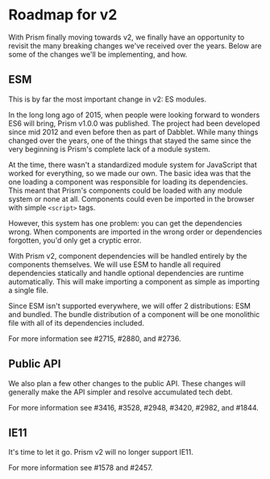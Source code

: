 # Roadmap for v2

With Prism finally moving towards v2, we finally have an opportunity to revisit the many breaking changes we've received over the years. Below are some of the changes we'll be implementing, and how.

## ESM

This is by far the most important change in v2: ES modules.

In the long long ago of 2015, when people were looking forward to wonders ES6 will bring, Prism v1.0.0 was published.
The project had been developed since mid 2012 and even before then as part of Dabblet.
While many things changed over the years, one of the things that stayed the same since the very beginning is Prism's complete lack of a module system.

At the time, there wasn't a standardized module system for JavaScript that worked for everything, so we made our own.
The basic idea was that the one loading a component was responsible for loading its dependencies.
This meant that Prism's components could be loaded with any module system or none at all.
Components could even be imported in the browser with simple `<script>` tags.

However, this system has one problem: you can get the dependencies wrong.
When components are imported in the wrong order or dependencies forgotten, you'd only get a cryptic error.

With Prism v2, component dependencies will be handled entirely by the components themselves.
We will use ESM to handle all required dependencies statically and handle optional dependencies are runtime automatically.
This will make importing a component as simple as importing a single file.

Since ESM isn't supported everywhere, we will offer 2 distributions: ESM and bundled.
The bundle distribution of a component will be one monolithic file with all of its dependencies included.

For more information see #2715, #2880, and #2736.

## Public API

We also plan a few other changes to the public API.
These changes will generally make the API simpler and resolve accumulated tech debt.

For more information see #3416, #3528, #2948, #3420, #2982, and #1844.

## IE11

It's time to let it go.
Prism v2 will no longer support IE11.

For more information see #1578 and #2457.
